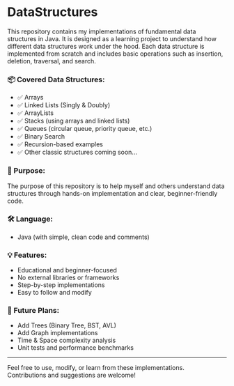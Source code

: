 # DataStructures

This repository contains my implementations of fundamental data structures in Java. It is designed as a learning project to understand how different data structures work under the hood. Each data structure is implemented from scratch and includes basic operations such as insertion, deletion, traversal, and search.

### 📦 Covered Data Structures:

- ✅ Arrays  
- ✅ Linked Lists (Singly & Doubly)  
- ✅ ArrayLists  
- ✅ Stacks (using arrays and linked lists)  
- ✅ Queues (circular queue, priority queue, etc.)  
- ✅ Binary Search  
- ✅ Recursion-based examples  
- ✅ Other classic structures coming soon...

### 🎯 Purpose:
The purpose of this repository is to help myself and others understand data structures through hands-on implementation and clear, beginner-friendly code.

### 🛠️ Language:
- Java (with simple, clean code and comments)

### 💡 Features:
- Educational and beginner-focused
- No external libraries or frameworks
- Step-by-step implementations
- Easy to follow and modify

### 🚀 Future Plans:
- Add Trees (Binary Tree, BST, AVL)
- Add Graph implementations
- Time & Space complexity analysis
- Unit tests and performance benchmarks

---

Feel free to use, modify, or learn from these implementations.  
Contributions and suggestions are welcome!
